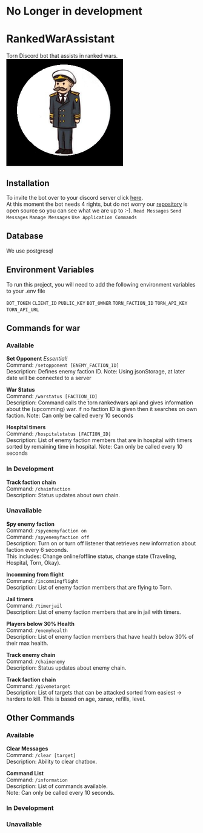 # No Longer in development

# RankedWarAssistant

Torn Discord bot that assists in ranked wars.
![A Torn Discord bot that assists in ranked wars.](/AdmiralProfile.png)

## Installation

To invite the bot over to your discord server
click [here](https://discord.com/api/oauth2/authorize?client_id=932550905713270836&permissions=2147503104&scope=applications.commands%20bot).
\
At this moment the bot needs 4 rights, but do
not worry our [repository](https://github.com/ibramsterdam/RankedWarAssistant) is open
source so you can see what we are up to :-).
`Read Messages`
`Send Messages`
`Manage Messages`
`Use Application Commands`

## Database

We use postgresql

## Environment Variables

To run this project, you will need to add the following environment variables to your .env file

`BOT_TOKEN`
`CLIENT_ID`
`PUBLIC_KEY`
`BOT_OWNER`
`TORN_FACTION_ID`
`TORN_API_KEY`
`TORN_API_URL`

## Commands for war

### Available

**Set Opponent** _Essential!_
\
Command: `/setopponent [ENEMY_FACTION_ID]`
\
Description: Defines enemy faction ID.
Note: Using jsonStorage, at later date will be connected to a server

**War Status**
\
Command: `/warstatus [FACTION_ID]`
\
Description: Command calls the torn rankedwars api and gives
information about the (upcomming) war. if no faction ID is given then it searches on own faction.
Note: Can only be called every 10 seconds

**Hospital timers**
\
Command: `/hospitalstatus [FACTION_ID]`
\
Description: List of enemy faction members that are in
hospital with timers sorted by remaining time in hospital.
Note: Can only be called every 10 seconds

### In Development

**Track faction chain**
\
Command: `/chainfaction`
\
Description: Status updates about own chain.

### Unavailable

**Spy enemy faction**
\
Command: `/spyenemyfaction on`
\
Command: `/spyenemyfaction off`
\
Description: Turn on or turn off listener that retrieves new information
about faction every 6 seconds.
\
This includes: Change online/offline status,
change state (Traveling, Hospital, Torn, Okay).

**Incomming from flight**
\
Command: `/incommingflight`
\
Description: List of enemy faction members that are flying
to Torn.

**Jail timers**
\
Command: `/timerjail`
\
Description: List of enemy faction members that are in
jail with timers.

**Players below 30% Health**
\
Command: `/enemyhealth`
\
Description: List of enemy faction members that have health
below 30% of their max health.

**Track enemy chain**
\
Command: `/chainenemy`
\
Description: Status updates about enemy chain.

**Track faction chain**
\
Command: `/givemetarget`
\
Description: List of targets that can be attacked sorted from easiest -> harders to kill.
This is based on age, xanax, refills, level.

## Other Commands

### Available

**Clear Messages**
\
Command: `/clear [target]`
\
Description: Ability to clear chatbox.

**Command List**
\
Command: `/information`
\
Description: List of commands available.
\
Note: Can only be called every 10 seconds.

### In Development

### Unavailable

